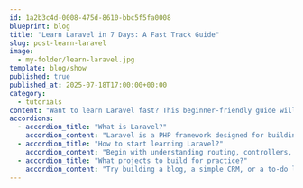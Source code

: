 ```yaml
---
id: 1a2b3c4d-0008-475d-8610-bbc5f5fa0008
blueprint: blog
title: "Learn Laravel in 7 Days: A Fast Track Guide"
slug: post-learn-laravel
image:
  - my-folder/learn-laravel.jpg
template: blog/show
published: true
published_at: 2025-07-18T17:00:00+00:00
category:
  - tutorials
content: "Want to learn Laravel fast? This beginner-friendly guide will take you from zero to hero in just one week."
accordions:
  - accordion_title: "What is Laravel?"
    accordion_content: "Laravel is a PHP framework designed for building modern web applications quickly and easily."
  - accordion_title: "How to start learning Laravel?"
    accordion_content: "Begin with understanding routing, controllers, and views; then move to database and Eloquent ORM."
  - accordion_title: "What projects to build for practice?"
    accordion_content: "Try building a blog, a simple CRM, or a to-do list app to apply what you learn."
---
```

